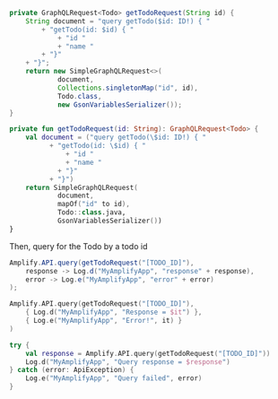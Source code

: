 <amplify-block-switcher>
<amplify-block name="Java">

```java
private GraphQLRequest<Todo> getTodoRequest(String id) {
    String document = "query getTodo($id: ID!) { "
        + "getTodo(id: $id) { "
            + "id "
            + "name "
        + "}"
    + "}";
    return new SimpleGraphQLRequest<>(
            document,
            Collections.singletonMap("id", id),
            Todo.class,
            new GsonVariablesSerializer());
}
```

</amplify-block>
<amplify-block name="Kotlin">

```kotlin
private fun getTodoRequest(id: String): GraphQLRequest<Todo> {
    val document = ("query getTodo(\$id: ID!) { "
          + "getTodo(id: \$id) { "
              + "id "
              + "name "
            + "}"
          + "}")
    return SimpleGraphQLRequest(
            document,
            mapOf("id" to id),
            Todo::class.java,
            GsonVariablesSerializer())
}
```

</amplify-block>
</amplify-block-switcher>

Then, query for the Todo by a todo id

<amplify-block-switcher>
<amplify-block name="Java">

```java
Amplify.API.query(getTodoRequest("[TODO_ID]"),
    response -> Log.d("MyAmplifyApp", "response" + response),
    error -> Log.e("MyAmplifyApp", "error" + error)
);
```

</amplify-block>
<amplify-block name="Kotlin - Callbacks">

```kotlin
Amplify.API.query(getTodoRequest("[TODO_ID]"),
    { Log.d("MyAmplifyApp", "Response = $it") },
    { Log.e("MyAmplifyApp", "Error!", it) }
)
```

</amplify-block>
<amplify-block name="Kotlin - Coroutines (Beta)">

```kotlin
try {
    val response = Amplify.API.query(getTodoRequest("[TODO_ID]"))
    Log.d("MyAmplifyApp", "Query response = $response")
} catch (error: ApiException) {
    Log.e("MyAmplifyApp", "Query failed", error)
}
```

</amplify-block>
</amplify-block-switcher>
